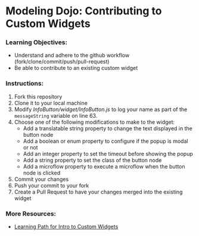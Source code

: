 # Modeling Dojo: Contributing to Custom Widgets

### Learning Objectives:

* Understand and adhere to the github workflow (fork/clone/commit/push/pull-request)
* Be able to contribute to an existing custom widget

### Instructions:

1. Fork this repository
2. Clone it to your local machine 
3. Modify _InfoButton/widget/InfoButton.js_ to log your name as part of the `messageString` variable on line 63. 
4. Choose one of the following modifications to make to the widget:
    + Add a translatable string property to change the text displayed in the button node
    + Add a boolean or enum property to configure if the popup is modal or not
    + Add an integer property to set the timeout before showing the popup
    + Add a string property to set the class of the button node
    + Add a microflow property to execute a microflow when the button node is clicked
5. Commit your changes
6. Push your commit to your fork
7. Create a Pull Request to have your changes merged into the existing widget

### More Resources:

* [Learning Path for Intro to Custom Widgets](https://gettingstarted.mendixcloud.com/link/path/45)